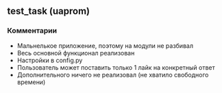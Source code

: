 ## test_task (uaprom)
### Комментарии
* Мальнелькое приложение, поэтому на модули не разбивал
* Весь основной функционал реализован
* Настройки в config.py
* Пользователь может поставить только 1 лайк на конкретный ответ
* Дополнительного ничего не реализовал (не хватило свободного времени)
